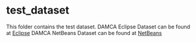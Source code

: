 # test_dataset
This folder contains the test dataset.
DAMCA Eclipse Dataset can be found at [Eclipse](https://drive.google.com/open?id=1tRNDwVKYx1cN8R8A0_JXG8bMrz7zGQTn)
DAMCA NetBeans Dataset can be found at [NetBeans](https://drive.google.com/open?id=1hLM6WO4mrspqFtFTCMtXvqkCz82plYy6)
